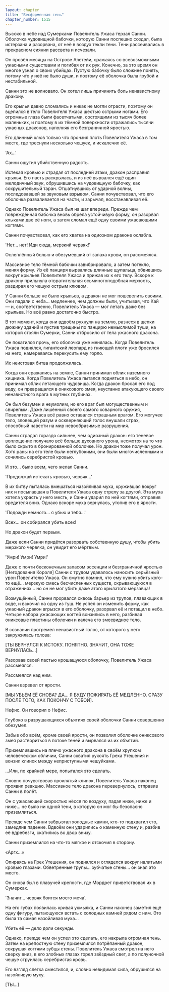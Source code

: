 ```yaml
---
layout: chapter
title: "Бесформенная тень"
chapter_number: 1515
---
```




Высоко в небе над Сумерками Повелитель Ужаса терзал Санни. Оболочка чудовищной бабочки, которую Санни поспешно создал, была истерзана и разорвана, от неё в воздух текли тени. Тени рассеивались в прекрасном сиянии рассвета и исчезали.

Он провёл месяцы на Острове Алетейи, сражаясь со всевозможными ужасными существами и погибая от их рук. Конечно, за это время он многое узнал о своих убийцах. Пустую бабочку было сложнее понять, потому что у неё не было души, и поэтому её оболочка была грубой и нестабильной.

Санни это не волновало. Он хотел лишь причинить боль ненавистному дракону.

Его крылья давно сломались и никак не могли отрасти, поэтому он вцепился в тело Повелителя Ужаса шестью острыми ногами. Его огромные глаза были фасетчатыми, состоящими из тысяч более маленьких, и поэтому в их тёмной поверхности отражались тысячи ужасных драконов, наполняя его безграничной яростью.

Его длинный клюв только что пронзил плоть Повелителя Ужаса в том месте, где треснули несколько чешуек, и искалечил её.

'Ах...'

Санни ощутил убийственную радость.

Истекая кровью и страдая от последней атаки, дракон расправил крылья. Его пасть раскрылась, и из неё вырвался ещё один мелодичный звук, обрушившись на чудовищную бабочку, как сокрушительный таран. Отшатнувшись от ударной волны, последовавшей за звуковым взрывом, Санни почувствовал, что его оболочка разваливается на части, и зарычал, восстанавливая её.

Однако Повелитель Ужаса был на шаг впереди. Прежде чем повреждённая бабочка вновь обрела устойчивую форму, он разорвал клыками две её ноги, а затем сломал ещё одну своими ужасающими когтями.

Санни почувствовал, как его хватка на одиозном драконе ослабла.

'Нет... нет! Иди сюда, мерзкий червяк!'

Ослеплённый болью и обезумевший от запаха крови, он рассмеялся.

Массивное тело тёмной бабочки завибрировало, а затем потекло, меняя форму. Из её панциря вырвались длинные щупальца, обвившись вокруг крыльев Повелителя Ужаса и прижав их к его телу. Вскоре к дракону прильнула отвратительная осьминогоподобная мерзость, раздирая его чешую острым клювом.

У Санни больше не было крыльев, а дракон не мог пошевелить своими. Они падали с неба... медленнее, чем должны были, учитывая, что Кай — и, соответственно, Повелитель Ужаса — мог летать даже без крыльев. Но всё равно достаточно быстро.

В тот момент, когда они вдвоём рухнули на землю, разнеся в щепки дюжину зданий и пустив трещины по панцирю немыслимой туши, на которой стояли Сумерки, Санни отбросило от тела ужасного дракона.

Он покатился прочь, его оболочка уже менялась. Когда Повелитель Ужаса поднялся, гигантский леопард из гниющей плоти уже бросился на него, намереваясь перекусить ему горло.

Их неистовая битва продолжилась.

Когда они сражались на земле, Санни принимал облик наземного хищника. Когда Повелитель Ужаса пытался подняться в небо, он принимал облик летающего чудовища. Когда дракон бросал его под воду, он превращался в ониксового змея, неустанно атакующего своего ненавистного врага в мутных глубинах.

Он был безумен и неумолим, но его враг был могущественным и свирепым. Даже лишённый своего самого коварного оружия, Повелитель Ужаса всё равно оставался страшным врагом. Его могучее тело, зловещий разум и оскверняющий голос внушали страх, способный навести на мир невообразимые разрушения.

Санни страдал гораздо сильнее, чем одиозный дракон: его теневое воплощение получало всё больше духовного урона, несмотря на то что было скрыто в бронированной оболочке. Но дракон тоже получал урон. Хотя раны на его теле были неглубокими, они были многочисленными и сочились серебристой кровью.

И это... было всем, чего желал Санни.

'Продолжай истекать кровью, червяк...'

В их битву пыталась вмешаться назойливая муха, кружившая вокруг них и посылавшая в Повелителя Ужаса одну стрелу за другой. Эта муха хотела украсть у него месть, и Санни ударил по ней когтями, отправив вредителя вниз. Однако вскоре муха вернулась, утопив его в ярости.

'Подожди немного... я убью и тебя...'

Всех... он собирался убить всех!

Но дракон будет первым.

Даже если Санни придётся разорвать собственную душу, чтобы убить мерзкого червяка, он увидит его мёртвым.

'Умри! Умри! Умри!'

Даже с почти бесконечным запасом эссенции и безграничной яростью [Негодования Короля] Санни с трудом удавалось наносить серьёзный урон Повелителю Ужаса. Он смутно помнил, что ему нужно убить кого-то ещё... мерзкую смесь бесчисленных существ, скрывающуюся в отражениях... но он не мог убить даже этого крылатого мерзавца!

Возмущённый, Санни прорвался сквозь барьер из трупов, плавающих в воде, и вскочил на одну из туш. Не успел он изменить форму, как ужасный дракон вгрызся в его оболочку, разорвал её и потащил в небо. Четыре набора ужасающих когтей вонзились в него, разбивая ониксовые пластины оболочки и калеча его змеевидное тело.

В сознании прогремел ненавистный голос, от которого у него закружилась голова:

[ТЫ ВЕРНУЛСЯ К ИСТОКУ. ПОНЯТНО. ЗНАЧИТ, ОНА ТОЖЕ ВЕРНУЛАСЬ...]

Разорвав своей пастью крошащуюся оболочку, Повелитель Ужаса рассмеялся.

Рассмеялся над ним.

Санни взревел от ярости.

[МЫ УБЬЕМ ЕЁ СНОВА? ДА... Я БУДУ ПОЖИРАТЬ ЕЁ МЕДЛЕННО. СРАЗУ ПОСЛЕ ТОГО, КАК ПОКОНЧУ С ТОБОЙ].

Нефис. Он говорил о Нефис.

Глубоко в разрушающихся объятиях своей оболочки Санни совершенно обезумел.

Забыв обо всём, кроме своей ярости, он позволил оболочке ониксового змея раствориться в потоке теней и вырвался из их объятий.

Приземлившись на плечо ужасного дракона в своём хрупком человеческом обличии, Санни схватил рукоять Греха Утешения и вонзил клинок между неприступными чешуйками.

...Или, по крайней мере, попытался это сделать.

Словно почувствовав проклятый клинок, Повелитель Ужаса наконец проявил реакцию. Массивное тело дракона перевернулось, отправив Санни в полёт.

Он с ужасающей скоростью нёсся по воздуху, падая ниже, ниже и ниже... не было ни одной тени, в которую он мог бы безопасно приземлиться.

Прежде чем Санни забрызгал холодные камни, кто-то подхватил его, замедлив падение. Вдвоём они ударились о каменную стену и, разбив её вдребезги, скатились во двор внизу.

Санни приземлился на что-то мягкое и отскочил в сторону.

«Аргх...»

Опираясь на Грех Утешения, он поднялся и огляделся вокруг налитыми кровью глазами. Обветренные трупы... зубчатые стены... он знал это место.

Он снова был в плавучей крепости, где Мордрет приветствовал их в Сумерках.

'Значит... червяк боится моего меча'.

На его губах появилась кривая ухмылка, и Санни наконец заметил ещё одну фигуру, пытающуюся встать с холодных камней рядом с ним. Это была та самая назойливая муха...

Убить её — дело доли секунды.

Однако, прежде чем он успел это сделать, его накрыла огромная тень. Затем на крепостную стену приземлился потрёпанный дракон, сокрушая когтями зубцы стены. Повелитель Ужаса смотрел на него сверху вниз, в его злобных глазах горел звёздный свет, а по полуночной чешуе струилась серебристая кровь.

Его взгляд слегка сместился, и, словно невидимая сила, обрушился на назойливую муху.

[ТЫ...]

